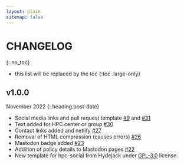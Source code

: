 ```yaml
---
layout: plain
sitemap: false
---
```


# CHANGELOG
{:.no_toc}

* this list will be replaced by the toc
{:toc .large-only}

## v1.0.0
November 2022
{:.heading.post-date}

* Social media links and pull request template [#9](https://github.com/hpc-social/hpc-social.github.io/issues/9) and [#31](https://github.com/hpc-social/hpc-social.github.io/issues/31)
* Text added for HPC center or group [#30](https://github.com/hpc-social/hpc-social.github.io/pull/30)
* Contact links added and netlify [#27](https://github.com/hpc-social/hpc-social.github.io/pull/27) 
* Removal of HTML compression (causes errors) [#26](https://github.com/hpc-social/hpc-social.github.io/pull/26)
* Mastodon badge added [#23](https://github.com/hpc-social/hpc-social.github.io/pull/23)
* Addition of policy details to Mastodon pages [#22](https://github.com/hpc-social/hpc-social.github.io/pull/22)
* New template for hpc-social from Hydejack under [GPL-3.0] license.

[GPL-3.0]: LICENSE
[Hydejack]: https://github.com/hydecorp/hydejack
